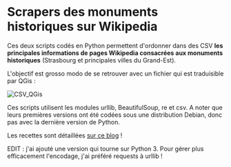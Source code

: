 # Scrapers des monuments historiques sur Wikipedia

Ces deux scripts codés en Python permettent d'ordonner dans des CSV **les principales informations de pages Wikipedia consacrées aux monuments historiques** (Strasbourg et principales villes du Grand-Est).

L'objectif est grosso modo de se retrouver avec un fichier qui est traduisible par QGis :

![CSV_QGis](http://raphi.m0le.net/blog/images/monuments_ge.png)

Ces scripts utilisent les modules urllib, BeautifulSoup, re et csv. A noter que leurs premières versions ont été codées sous une distribution Debian, donc pas avec la dernière version de Python.

Les recettes sont détaillées [sur ce blog](http://raphi.m0le.net/blog/sraper-wikipedia-python.html) !

EDIT : j'ai ajouté une version qui tourne sur Python 3. Pour gérer plus efficacement l'encodage, j'ai préféré requests à urllib !

